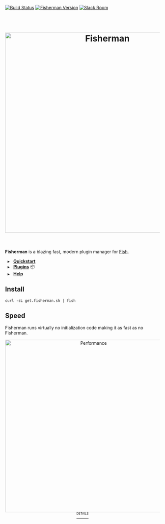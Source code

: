 [![Build Status][travis-badge]][travis-link]
[![Fisherman Version][version-badge]][version-link]
[![Slack Room][slack-badge]][slack-link]

<a name="fisherman"></a>

<h1 align="center">
    <br>
    <a href="http://fisherman.sh">
    <img
        alt="Fisherman"
        width=650px
        src="https://rawgit.com/fisherman/logo/master/fisherman-black-white.svg">
    </a>
    <br>
    <br>
</h1>



**Fisherman** is a blazing fast, modern plugin manager for [Fish](http://fishshell.com/).


&nbsp; ▸ &nbsp; **[Quickstart]**<br>
&nbsp; ▸ &nbsp; **[Plugins]** :package:<br>
&nbsp; ▸ &nbsp; **[Help]**<br>


## Install

```fish
curl -sL get.fisherman.sh | fish
```

## Speed

Fisherman runs virtually no initialization code making it as fast as no Fisherman.

<p align="center">
    <a href="https://github.com/fisherman/fisherman/wiki/Performance">
    <img
        width=560px
        alt="Performance"
        src="https://cloud.githubusercontent.com/assets/8317250/13278821/b43c29f8-db16-11e5-837d-42f19d1dd19d.png">
    <br>
    <sup><sup>DETAILS</sup></sup>
    </a>
</p>


[travis-link]: https://travis-ci.org/fisherman/fisherman
[travis-badge]: https://img.shields.io/travis/fisherman/fisherman.svg?style=flat-square
[version-badge]: https://img.shields.io/badge/latest-v0.8.0-00B9FF.svg?style=flat-square
[version-link]: https://github.com/fisherman/fisherman/releases
[slack-link]: https://fisherman-wharf.herokuapp.com/
[slack-badge]: https://img.shields.io/badge/slack-join%20the%20chat-00B9FF.svg?style=flat-square

[fish]: https://github.com/fish-shell/fish-shell
[Quickstart]: https://github.com/fisherman/fisherman/wiki/Quickstart-Guide
[Plugins]: http://fisherman.sh/#search

[Help]: https://github.com/fisherman/fisherman/wiki
[issues]: http://github.com/fisherman/fisherman/issues
[more]: https://github.com/fisherman/fisherman/issues/69#issuecomment-179661994
